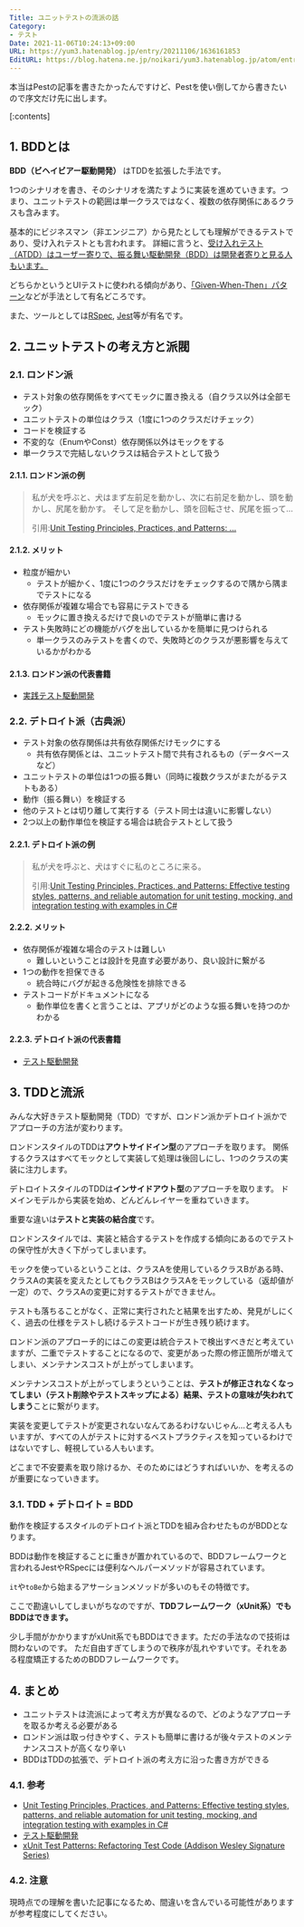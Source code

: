 ```yaml
---
Title: ユニットテストの流派の話
Category:
- テスト
Date: 2021-11-06T10:24:13+09:00
URL: https://yum3.hatenablog.jp/entry/20211106/1636161853
EditURL: https://blog.hatena.ne.jp/noikari/yum3.hatenablog.jp/atom/entry/13574176438030075644
---
```


本当はPestの記事を書きたかったんですけど、Pestを使い倒してから書きたいので序文だけ先に出します。

<!-- more -->

[:contents]

## 1. BDDとは

**BDD（ビヘイビアー駆動開発）** はTDDを拡張した手法です。

1つのシナリオを書き、そのシナリオを満たすように実装を進めていきます。つまり、ユニットテストの範囲は単一クラスではなく、複数の依存関係にあるクラスも含みます。

基本的にビジネスマン（非エンジニア）から見たとしても理解ができるテストであり、受け入れテストとも言われます。
詳細に言うと、[受け入れテスト（ATDD）はユーザー寄りで、振る舞い駆動開発（BDD）は開発者寄りと見る人もいます。](https://ukstudio.jp/2011/07/02/bdd/)

どちらかというとUIテストに使われる傾向があり、[「Given-When-Then」パターン](https://bowbow99.hatenadiary.org/entry/20090523/1243043153)などが手法として有名どころです。

また、ツールとしては[RSpec](https://rspec.info/), [Jest](https://jestjs.io/ja/)等が有名です。

## 2. ユニットテストの考え方と派閥

### 2.1. ロンドン派

- テスト対象の依存関係をすべてモックに置き換える（自クラス以外は全部モック）
- ユニットテストの単位はクラス（1度に1つのクラスだけチェック）
- コードを検証する
- 不変的な（EnumやConst）依存関係以外はモックをする
- 単一クラスで完結しないクラスは結合テストとして扱う

#### 2.1.1. ロンドン派の例

> 私が犬を呼ぶと、犬はまず左前足を動かし、次に右前足を動かし、頭を動かし、尻尾を動かす。
> そして足を動かし、頭を回転させ、尻尾を振って…
>
> 引用:[Unit Testing Principles, Practices, and Patterns: ...](https://amzn.to/3o2euAx)

#### 2.1.2. メリット

- 粒度が細かい
  - テストが細かく、1度に1つのクラスだけをチェックするので隅から隅までテストになる
- 依存関係が複雑な場合でも容易にテストできる
  - モックに置き換えるだけで良いのでテストが簡単に書ける
- テスト失敗時にどの機能がバグを出しているかを簡単に見つけられる
  - 単一クラスのみテストを書くので、失敗時どのクラスが悪影響を与えているかがわかる

#### 2.1.3. ロンドン派の代表書籍

- [実践テスト駆動開発](https://amzn.to/3EQSAqF)

### 2.2. デトロイト派（古典派）

- テスト対象の依存関係は共有依存関係だけモックにする
  - 共有依存関係とは、ユニットテスト間で共有されるもの（データベースなど）
- ユニットテストの単位は1つの振る舞い（同時に複数クラスがまたがるテストもある）
- 動作（振る舞い）を検証する
- 他のテストとは切り離して実行する（テスト同士は違いに影響しない）
- 2つ以上の動作単位を検証する場合は統合テストとして扱う

#### 2.2.1. デトロイト派の例

> 私が犬を呼ぶと、犬はすぐに私のところに来る。
>
> 引用:[Unit Testing Principles, Practices, and Patterns: Effective testing styles, patterns, and reliable automation for unit testing, mocking, and integration testing with examples in C#](https://amzn.to/3o2euAx)

#### 2.2.2. メリット

- 依存関係が複雑な場合のテストは難しい
  - 難しいということは設計を見直す必要があり、良い設計に繋がる
- 1つの動作を担保できる
  - 統合時にバグが起きる危険性を排除できる
- テストコードがドキュメントになる
  - 動作単位を書くと言うことは、アプリがどのような振る舞いを持つのかわかる

#### 2.2.3. デトロイト派の代表書籍

- [テスト駆動開発](https://amzn.to/3k6tfRJ)

## 3. TDDと流派

みんな大好きテスト駆動開発（TDD）ですが、ロンドン派かデトロイト派かでアプローチの方法が変わります。

ロンドンスタイルのTDDは**アウトサイドイン型**のアプローチを取ります。
関係するクラスはすべてモックとして実装して処理は後回しにし、1つのクラスの実装に注力します。

デトロイトスタイルのTDDは**インサイドアウト型**のアプローチを取ります。
ドメインモデルから実装を始め、どんどんレイヤーを重ねていきます。

重要な違いは**テストと実装の結合度**です。

ロンドンスタイルでは、実装と結合するテストを作成する傾向にあるのでテストの保守性が大きく下がってしまいます。

モックを使っているということは、クラスAを使用しているクラスBがある時、クラスAの実装を変えたとしてもクラスBはクラスAをモックしている（返却値が一定）ので、クラスAの変更に対するテストができません。

テストも落ちることがなく、正常に実行されたと結果を出すため、発見がしにくく、過去の仕様をテストし続けるテストコードが生き残り続けます。

ロンドン派のアプローチ的にはこの変更は統合テストで検出すべきだと考えていますが、二重でテストすることになるので、変更があった際の修正箇所が増えてしまい、メンテナンスコストが上がってしまいます。

メンテナンスコストが上がってしまうということは、**テストが修正されなくなってしまい（テスト削除やテストスキップによる）結果、テストの意味が失われてしまう**ことに繋がります。

実装を変更してテストが変更されないなんてあるわけないじゃん…と考える人もいますが、すべての人がテストに対するベストプラクティスを知っているわけではないですし、軽視している人もいます。

どこまで不安要素を取り除けるか、そのためにはどうすればいいか、を考えるのが重要になっていきます。

### 3.1. TDD + デトロイト = BDD

動作を検証するスタイルのデトロイト派とTDDを組み合わせたものがBDDとなります。

BDDは動作を検証することに重きが置かれているので、BDDフレームワークと言われるJestやRSpecには便利なヘルパーメソッドが容易されています。

`it`や`toBe`から始まるアサーションメソッドが多いのもその特徴です。

ここで勘違いしてしまいがちなのですが、**TDDフレームワーク（xUnit系）でもBDDはできます。**

少し手間がかかりますがxUnit系でもBDDはできます。ただの手法なので技術は問わないのです。
ただ自由すぎてしまうので秩序が乱れやすいです。それをある程度矯正するためのBDDフレームワークです。

## 4. まとめ

- ユニットテストは流派によって考え方が異なるので、どのようなアプローチを取るか考える必要がある
- ロンドン派は取っ付きやすく、テストも簡単に書けるが後々テストのメンテナンスコストが高くなり辛い
- BDDはTDDの拡張で、デトロイト派の考え方に沿った書き方ができる

### 4.1. 参考

- [Unit Testing Principles, Practices, and Patterns: Effective testing styles, patterns, and reliable automation for unit testing, mocking, and integration testing with examples in C#](https://amzn.to/3nYfYeU)
- [テスト駆動開発](https://amzn.to/3o8tf4I)
- [xUnit Test Patterns: Refactoring Test Code (Addison Wesley Signature Series)](https://amzn.to/3qaMygw)

### 4.2. 注意

現時点での理解を書いた記事になるため、間違いを含んでいる可能性がありますが参考程度にしてください。
